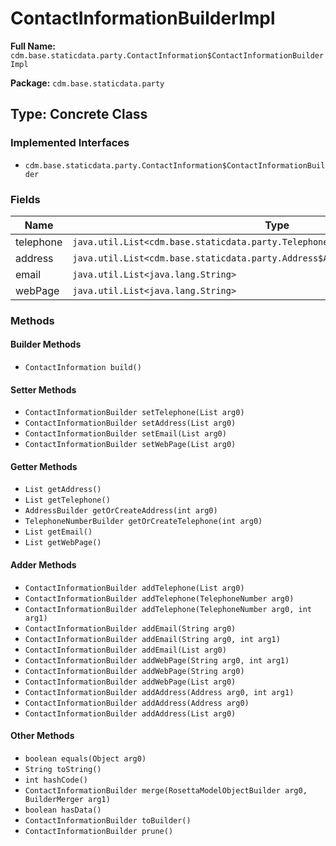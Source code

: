 # ContactInformationBuilderImpl

**Full Name:** `cdm.base.staticdata.party.ContactInformation$ContactInformationBuilderImpl`

**Package:** `cdm.base.staticdata.party`

## Type: Concrete Class

### Implemented Interfaces

- `cdm.base.staticdata.party.ContactInformation$ContactInformationBuilder`

### Fields

| Name | Type | Description |
|------|------|-------------|
| telephone | `java.util.List<cdm.base.staticdata.party.TelephoneNumber$TelephoneNumberBuilder>` |  |
| address | `java.util.List<cdm.base.staticdata.party.Address$AddressBuilder>` |  |
| email | `java.util.List<java.lang.String>` |  |
| webPage | `java.util.List<java.lang.String>` |  |

### Methods

#### Builder Methods

- `ContactInformation build()`

#### Setter Methods

- `ContactInformationBuilder setTelephone(List arg0)`
- `ContactInformationBuilder setAddress(List arg0)`
- `ContactInformationBuilder setEmail(List arg0)`
- `ContactInformationBuilder setWebPage(List arg0)`

#### Getter Methods

- `List getAddress()`
- `List getTelephone()`
- `AddressBuilder getOrCreateAddress(int arg0)`
- `TelephoneNumberBuilder getOrCreateTelephone(int arg0)`
- `List getEmail()`
- `List getWebPage()`

#### Adder Methods

- `ContactInformationBuilder addTelephone(List arg0)`
- `ContactInformationBuilder addTelephone(TelephoneNumber arg0)`
- `ContactInformationBuilder addTelephone(TelephoneNumber arg0, int arg1)`
- `ContactInformationBuilder addEmail(String arg0)`
- `ContactInformationBuilder addEmail(String arg0, int arg1)`
- `ContactInformationBuilder addEmail(List arg0)`
- `ContactInformationBuilder addWebPage(String arg0, int arg1)`
- `ContactInformationBuilder addWebPage(String arg0)`
- `ContactInformationBuilder addWebPage(List arg0)`
- `ContactInformationBuilder addAddress(Address arg0, int arg1)`
- `ContactInformationBuilder addAddress(Address arg0)`
- `ContactInformationBuilder addAddress(List arg0)`

#### Other Methods

- `boolean equals(Object arg0)`
- `String toString()`
- `int hashCode()`
- `ContactInformationBuilder merge(RosettaModelObjectBuilder arg0, BuilderMerger arg1)`
- `boolean hasData()`
- `ContactInformationBuilder toBuilder()`
- `ContactInformationBuilder prune()`

